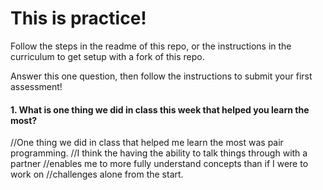 # This is practice!

Follow the steps in the readme of this repo, or the instructions in the curriculum to get setup with a fork of this repo.

Answer this one question, then follow the instructions to submit your first assessment!

#### 1. What is one thing we did in class this week that helped you learn the most?  
//One thing we did in class that helped me learn the most was pair programming.
//I think the having the ability to talk things through with a partner
//enables me to more fully understand concepts than if I were to work on
//challenges alone from the start.
